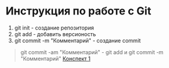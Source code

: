 # Инструкция по работе с Git
1. git init - создание репозитория
2. git add - добавить версионость
3. git commit -m "Комментарий" - создание commit
> git commit -am "Комментарий" - git add и git commit -m "Комментарий"
[Конспект 1](https://habr.com/ru/articles/541258/ "Конспект 1")